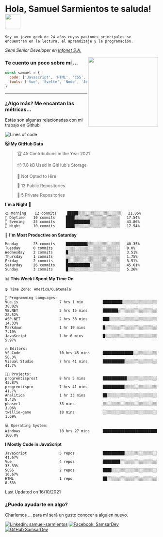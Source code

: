 <h1>Hola, Samuel Sarmientos te saluda! <img src="https://media.giphy.com/media/ZEOAnq3ockGojO0E7n/giphy.gif" width="50"></h1>
<code>Soy un joven geek de 24 años cuyas pasiones principales se
encuentran en la lectura, el aprendizaje y la programación.</code>
<br>
<p><em>Semi Senior Developer en <a href="https://www.progrentis.com/">Infonet S.A.</a>
</em></p>
<img align='right' src="https://media.giphy.com/media/du3J3cXyzhj75IOgvA/giphy.gif" width="230">

### Te cuento un poco sobre mí ...

```javascript
const samuel = {
  code: ['Javascript', 'HTML', 'CSS', 'SASS', 'Python', 'C#'],
  tools: ['Vue', 'Svelte', 'Node', 'Jest', 'Strapi']
}
```
---

### ¿Algo más? Me encantan las métricas...
Estás son algunas relacionadas con mi trabajo en Github

<!--START_SECTION:waka-->
![Lines of code](https://img.shields.io/badge/From%20Hello%20World%20I%27ve%20Written-104662%20lines%20of%20code-blue)

**🐱 My GitHub Data** 

> 🏆 45 Contributions in the Year 2021
 > 
> 📦 7.8 kB Used in GitHub's Storage 
 > 
> 🚫 Not Opted to Hire
 > 
> 📜 13 Public Repositories 
 > 
> 🔑 5 Private Repositories  
 > 
**I'm a Night 🦉** 

```text
🌞 Morning    12 commits     █████░░░░░░░░░░░░░░░░░░░░   21.05% 
🌆 Daytime    10 commits     ████░░░░░░░░░░░░░░░░░░░░░   17.54% 
🌃 Evening    25 commits     ███████████░░░░░░░░░░░░░░   43.86% 
🌙 Night      10 commits     ████░░░░░░░░░░░░░░░░░░░░░   17.54%

```
📅 **I'm Most Productive on Saturday** 

```text
Monday       23 commits     ██████████░░░░░░░░░░░░░░░   40.35% 
Tuesday      0 commits      ░░░░░░░░░░░░░░░░░░░░░░░░░   0.0% 
Wednesday    2 commits      █░░░░░░░░░░░░░░░░░░░░░░░░   3.51% 
Thursday     1 commits      ░░░░░░░░░░░░░░░░░░░░░░░░░   1.75% 
Friday       2 commits      █░░░░░░░░░░░░░░░░░░░░░░░░   3.51% 
Saturday     26 commits     ███████████░░░░░░░░░░░░░░   45.61% 
Sunday       3 commits      █░░░░░░░░░░░░░░░░░░░░░░░░   5.26%

```


📊 **This Week I Spent My Time On** 

```text
⌚︎ Time Zone: America/Guatemala

💬 Programming Languages: 
Vue.js                   7 hrs 1 min         █████████░░░░░░░░░░░░░░░░   38.02% 
VB.NET                   5 hrs 15 mins       ███████░░░░░░░░░░░░░░░░░░   28.52% 
ASP.NET                  2 hrs 38 mins       ███░░░░░░░░░░░░░░░░░░░░░░   14.33% 
Markdown                 1 hr 19 mins        █░░░░░░░░░░░░░░░░░░░░░░░░   7.19% 
JavaScript               1 hr 6 mins         █░░░░░░░░░░░░░░░░░░░░░░░░   5.97%

🔥 Editors: 
VS Code                  10 hrs 45 mins      ██████████████░░░░░░░░░░░   58.3% 
Visual Studio            7 hrs 41 mins       ██████████░░░░░░░░░░░░░░░   41.7%

🐱‍💻 Projects: 
progrentisprost          8 hrs 5 mins        ███████████░░░░░░░░░░░░░░   43.87% 
progrentispro            7 hrs 41 mins       ██████████░░░░░░░░░░░░░░░   41.7% 
Analitica                1 hr 33 mins        ██░░░░░░░░░░░░░░░░░░░░░░░   8.43% 
phaser1                  33 mins             ░░░░░░░░░░░░░░░░░░░░░░░░░   3.06% 
twillio-game             18 mins             ░░░░░░░░░░░░░░░░░░░░░░░░░   1.69%

💻 Operating System: 
Windows                  18 hrs 27 mins      █████████████████████████   100.0%

```

**I Mostly Code in JavaScript** 

```text
JavaScript               5 repos             ██████████░░░░░░░░░░░░░░░   41.67% 
Vue                      4 repos             ████████░░░░░░░░░░░░░░░░░   33.33% 
SCSS                     2 repos             ████░░░░░░░░░░░░░░░░░░░░░   16.67% 
HTML                     1 repo              ██░░░░░░░░░░░░░░░░░░░░░░░   8.33%

```



 Last Updated on 16/10/2021
<!--END_SECTION:waka-->

### ¿Puedo ayudarte en algo?
Charlemos ... para mí será un gusto conocer a alguien nuevo.

[![Linkedin: samuel-sarmientos](https://img.shields.io/badge/-Samuel%20Sarmientos-blue?style=flat-square&logo=Linkedin&logoColor=white)](https://www.linkedin.com/in/samuel-sarmientos)
[![Facebook: SamsarDev](https://img.shields.io/badge/-SamsarDev-white?style=flat-square&logo=Facebook)](https://www.facebook.com/Samsar.Dev)
[![GitHub SamsarDev](https://img.shields.io/github/followers/SamsarDev?label=follow&style=social)](https://github.com/SamsarDev)
